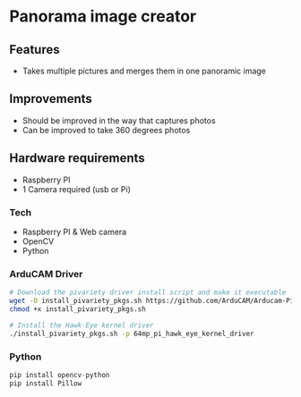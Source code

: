 # Panorama image creator

## Features
- Takes multiple pictures and merges them in one panoramic image

## Improvements
- Should be improved in the way that captures photos
- Can be improved to take 360 degrees photos

## Hardware requirements
- Raspberry PI
- 1 Camera required (usb or Pi)

### Tech
- Raspberry PI & Web camera
- OpenCV
- Python


### ArduCAM Driver
```bash
# Download the pivariety driver install script and make it executable
wget -O install_pivariety_pkgs.sh https://github.com/ArduCAM/Arducam-Pivariety-V4L2-Driver/releases/download/install_script/install_pivariety_pkgs.sh
chmod +x install_pivariety_pkgs.sh

# Install the Hawk-Eye kernel driver
./install_pivariety_pkgs.sh -p 64mp_pi_hawk_eye_kernel_driver
```

### Python
```python
pip install opencv-python
pip install Pillow
```